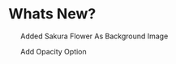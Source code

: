 # Whats New?
<ol type="1">
 
  Added Sakura Flower As Background Image

  Add Opacity Option
  
</ol>
